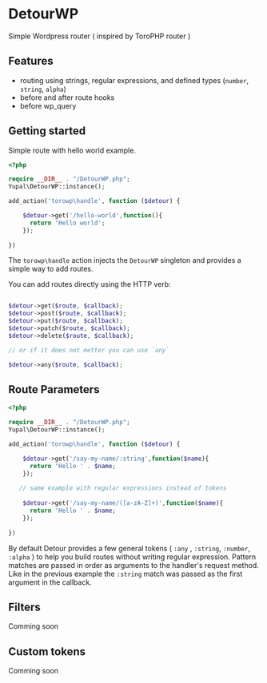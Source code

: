 # DetourWP
Simple Wordpress router ( inspired by ToroPHP router )

## Features
  - routing using strings, regular expressions, and defined types
  (`number`, `string`, `alpha`)
  - before and after route hooks
  - before wp_query 
  
## Getting started

Simple route with hello world example.

```php
<?php

require __DIR__ . "/DetourWP.php";
Yupal\DetourWP::instance();

add_action('torowp\handle', function ($detour) {

    $detour->get('/hello-world',function(){
      return 'Hello world';
    });
    
})

```
The `torowp\handle` action injects the `DetourWP` singleton
and provides a simple way to add routes.

You can add routes directly using the HTTP verb:

```php

$detour->get($route, $callback);
$detour->post($route, $callback);
$detour->put($route, $callback);
$detour->patch($route, $callback);
$detour->delete($route, $callback);

// or if it does not metter you can use `any`

$detour->any($route, $callback);

```

## Route Parameters

```php
<?php

require __DIR__ . "/DetourWP.php";
Yupal\DetourWP::instance();

add_action('torowp\handle', function ($detour) {

    $detour->get('/say-my-name/:string',function($name){
      return 'Hello ' . $name;
    });
    
   // same example with regular expressions instead of tokens
   
    $detour->get('/say-my-name/([a-zA-Z]+)',function($name){
      return 'Hello ' . $name;
    });
    
})

```
By default Detour provides a few general tokens ( `:any` , `:string`, `:number`, `:alpha` ) to help you build routes without writing regular expression. 
Pattern matches are passed in order as arguments to the handler's request method. Like in the previous example the `:string` match was passed as the first argument in the callback.

## Filters
  Comming soon
  
## Custom tokens
  Comming soon
